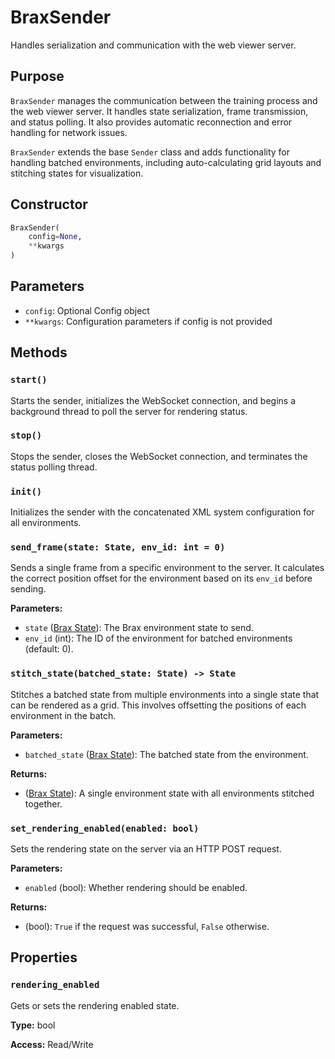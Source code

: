 # BraxSender

Handles serialization and communication with the web viewer server.

## Purpose

`BraxSender` manages the communication between the training process and the web viewer server. It handles state serialization, frame transmission, and status polling. It also provides automatic reconnection and error handling for network issues.

`BraxSender` extends the base `Sender` class and adds functionality for handling batched environments, including auto-calculating grid layouts and stitching states for visualization.

## Constructor

```python
BraxSender(
    config=None,
    **kwargs
)
```

## Parameters

- `config`: Optional Config object
- `**kwargs`: Configuration parameters if config is not provided

## Methods

### `start()`

Starts the sender, initializes the WebSocket connection, and begins a background thread to poll the server for rendering status.

### `stop()`

Stops the sender, closes the WebSocket connection, and terminates the status polling thread.

### `init()`

Initializes the sender with the concatenated XML system configuration for all environments.

### `send_frame(state: State, env_id: int = 0)`

Sends a single frame from a specific environment to the server. It calculates the correct position offset for the environment based on its `env_id` before sending.

**Parameters:**
- `state` ([Brax State](https://github.com/google/brax/blob/main/brax/envs/base.py)): The Brax environment state to send.
- `env_id` (int): The ID of the environment for batched environments (default: 0).

### `stitch_state(batched_state: State) -> State`

Stitches a batched state from multiple environments into a single state that can be rendered as a grid. This involves offsetting the positions of each environment in the batch.

**Parameters:**
- `batched_state` ([Brax State](https://github.com/google/brax/blob/main/brax/envs/base.py)): The batched state from the environment.

**Returns:**
- ([Brax State](https://github.com/google/brax/blob/main/brax/envs/base.py)): A single environment state with all environments stitched together.

### `set_rendering_enabled(enabled: bool)`

Sets the rendering state on the server via an HTTP POST request.

**Parameters:**
- `enabled` (bool): Whether rendering should be enabled.

**Returns:**
- (bool): `True` if the request was successful, `False` otherwise.

## Properties

### `rendering_enabled`

Gets or sets the rendering enabled state.

**Type:** bool

**Access:** Read/Write 